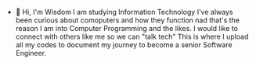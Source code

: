 - 👋 Hi, I'm Wisdom
I am studying Information Technology
I've always been curious about comoputers and how they function
nad that's the reason I am into Computer Programming and the likes.
I would like to connect with others like me so we can "talk tech"
This is where I upload all my codes to document my journey to become a senior Software Engineer.

<!---
WisdomAmuzu/WisdomAmuzu is a ✨ special ✨ repository because its `README.md` (this file) appears on your GitHub profile.
You can click the Preview link to take a look at your changes.
--->
